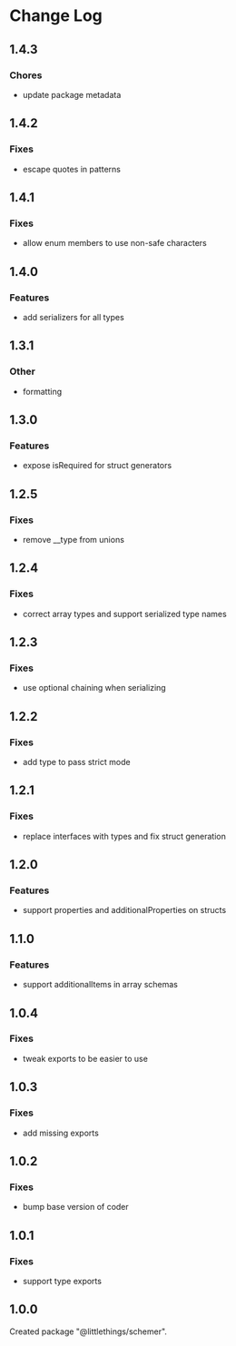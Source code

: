 # Change Log

## 1.4.3

### Chores

- update package metadata


## 1.4.2

### Fixes

- escape quotes in patterns


## 1.4.1

### Fixes

- allow enum members to use non-safe characters


## 1.4.0

### Features

- add serializers for all types


## 1.3.1

### Other

- formatting


## 1.3.0

### Features

- expose isRequired for struct generators


## 1.2.5

### Fixes

- remove __type from unions


## 1.2.4

### Fixes

- correct array types and support serialized type names


## 1.2.3

### Fixes

- use optional chaining when serializing


## 1.2.2

### Fixes

- add type to pass strict mode


## 1.2.1

### Fixes

- replace interfaces with types and fix struct generation


## 1.2.0

### Features

- support properties and additionalProperties on structs


## 1.1.0

### Features

- support additionalItems in array schemas


## 1.0.4

### Fixes

- tweak exports to be easier to use


## 1.0.3

### Fixes

- add missing exports


## 1.0.2

### Fixes

- bump base version of coder


## 1.0.1

### Fixes

- support type exports


## 1.0.0

Created package "@littlethings/schemer".

